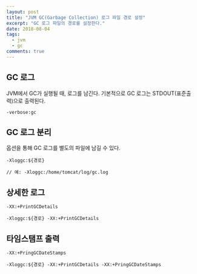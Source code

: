 ```yaml
---
layout: post
title: "JVM GC(Garbage Collection) 로그 파일 경로 설정"
excerpt: "GC 로그 파일의 경로를 설정한다."
date: 2018-08-04
tags:
  - jvm
  - gc
comments: true
---
```


## GC 로그

JVM에서 GC가 실행될 때, 로그를 남긴다. 기본적으로 GC 로그는 STDOUT(표준출력)으로 출력된다.

```
-verbose:gc
```

## GC 로그 분리

옵션을 통해 GC 로그를 별도의 파일에 남길 수 있다.

```
-Xloggc:${경로}

// 예: -Xloggc:/home/tomcat/log/gc.log
```

## 상세한 로그

`-XX:+PrintGCDetails`

```
-Xloggc:${경로} -XX:+PrintGCDetails
```

## 타임스탬프 출력

`-XX:+PringGCDateStamps`

```
-Xloggc:${경로} -XX:+PrintGCDetails -XX:+PringGCDateStamps
```
